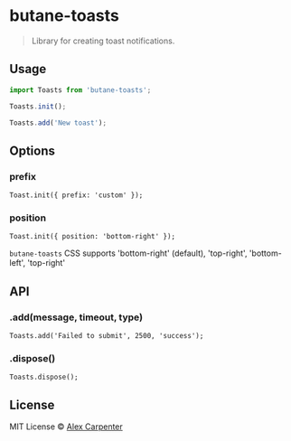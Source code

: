 # butane-toasts

> Library for creating toast notifications.

## Usage

```jsx
import Toasts from 'butane-toasts';

Toasts.init();

Toasts.add('New toast');
```

## Options

### prefix

`Toast.init({ prefix: 'custom' });`

### position

`Toast.init({ position: 'bottom-right' });`

`butane-toasts` CSS supports 'bottom-right' (default), 'top-right', 'bottom-left', 'top-right'

## API

### .add(message, timeout, type)

`Toasts.add('Failed to submit', 2500, 'success');`

### .dispose()

`Toasts.dispose();`

## License

MIT License © [Alex Carpenter](https://alexcarpenter.me)
